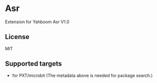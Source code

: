 # Asr

Extension for Yahboom Asr V1.0

## License

MIT

## Supported targets

* for PXT/microbit
(The metadata above is needed for package search.)
